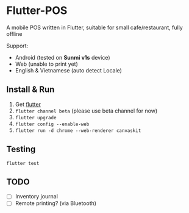 # Flutter-POS

A mobile POS written in Flutter, suitable for small cafe/restaurant, fully offline

Support:
- Android (tested on **Sunmi v1s** device)
- Web (unable to print yet)
- English & Vietnamese (auto detect Locale)

## Install & Run

1. Get [flutter](https://flutter.dev/)
2. `flutter channel beta` (please use beta channel for now)
3. `flutter upgrade`
4. `flutter config --enable-web`
2. `flutter run -d chrome --web-renderer canvaskit`

## Testing

`flutter test`

## TODO
- [ ] Inventory journal
- [ ] Remote printing? (via Bluetooth)
